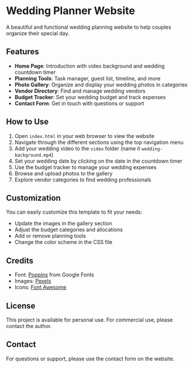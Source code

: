 # Wedding Planner Website

A beautiful and functional wedding planning website to help couples organize their special day.

## Features

- **Home Page**: Introduction with video background and wedding countdown timer
- **Planning Tools**: Task manager, guest list, timeline, and more
- **Photo Gallery**: Organize and display your wedding photos in categories
- **Vendor Directory**: Find and manage wedding vendors
- **Budget Tracker**: Set your wedding budget and track expenses
- **Contact Form**: Get in touch with questions or support

## How to Use

1. Open `index.html` in your web browser to view the website
2. Navigate through the different sections using the top navigation menu
3. Add your wedding video to the `video` folder (name it `wedding-background.mp4`)
4. Set your wedding date by clicking on the date in the countdown timer
5. Use the budget tracker to manage your wedding expenses
6. Browse and upload photos to the gallery
7. Explore vendor categories to find wedding professionals

## Customization

You can easily customize this template to fit your needs:

- Update the images in the gallery section
- Adjust the budget categories and allocations
- Add or remove planning tools
- Change the color scheme in the CSS file

## Credits

- Font: [Poppins](https://fonts.google.com/specimen/Poppins) from Google Fonts
- Images: [Pexels](https://www.pexels.com/)
- Icons: [Font Awesome](https://fontawesome.com/)

## License

This project is available for personal use. For commercial use, please contact the author.

## Contact

For questions or support, please use the contact form on the website.
